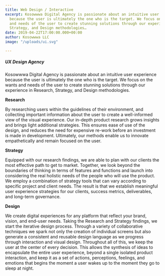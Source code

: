 ```yaml
---
title: Web Design / Interactive
excerpt: Kosowwwa Digital Agency is passionate about an intuitive user experience
  because the user is ultimately the one who is the target. We focus on the wants
  and needs of the user to create stunning solutions through our experience in Research,
  Strategy, and Design methodologies…
date: 2019-04-22T17:00:00.000+00:00
author: Kosowwwa LLC
image: "/uploads/ui.svg"

---
```

##### UX Design Agency

Kosowwwa Digital Agency is passionate about an intuitive user experience because the user is ultimately the one who is the target. We focus on the wants and needs of the user to create stunning solutions through our experience in Research, Strategy, and Design methodologies.

**Research**

By researching users within the guidelines of their environment, and collecting important information about the user to create a well-informed view of the visual experience. Our in-depth product research grows insights and brings light additional strategies. This ensures ease of use of the design, and reduces the need for expensive re-work before an investment is made in development. Ultimately, our methods enable us to innovate empathetically and remain focused on the user.

**Strategy**

Equipped with our research findings, we are able to plan with our clients the most effective path to get to market. Together, we look beyond the boundaries of thinking in terms of features and functions and launch into considering the real holistic needs of the people who will use the product. We employ a combination of strategy tools that can vary according to specific project and client needs. The result is that we establish meaningful user experience strategies for our clients, success metrics, deliverables, and long-term governance.

**Design**

We create digital experiences for any platform that reflect your brand, vision, and end-user needs. Taking the Research and Strategy findings, we start the iterative design process. Through a variety of collaborative techniques we spark not only the creation of individual screens but also generate a consistent and reusable design language as we progress through interaction and visual design. Throughout all of this, we keep the user at the center of every decision. This allows the synthesis of ideas to encapsulate the entire user experience, beyond a single isolated product interaction, and keep it as a set of actions, perceptions, feelings, and emotions that begins the moment a user wakes up to the moment they go to sleep at night.